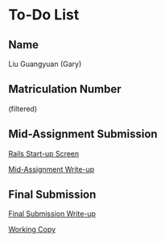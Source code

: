# To-Do List

## Name
Liu Guangyuan (Gary)

## Matriculation Number
(filtered)

## Mid-Assignment Submission
[Rails Start-up Screen](submissions/rails_start_up_screen.png)

[Mid-Assignment Write-up](submissions/Mid-Assignment%20Write-up.pdf)

## Final Submission
[Final Submission Write-up](submissions/Final%20Submission%20Write-up.pdf)

[Working Copy](https://cvwo-to-do-list.herokuapp.com/)
